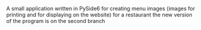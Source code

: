 A small application written in PySide6 for creating menu images (images for printing and for displaying on the website) for a restaurant
the new version of the program is on the second branch
